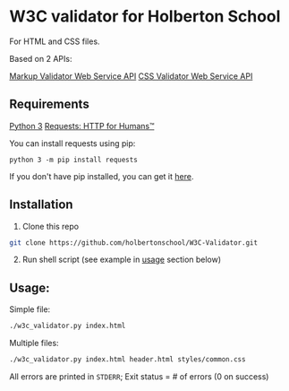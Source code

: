 # W3C validator for Holberton School

For HTML and CSS files.

Based on 2 APIs:

[Markup Validator Web Service API](https://validator.w3.org/docs/api.html)
[CSS Validator Web Service API](https://jigsaw.w3.org/css-validator/api.html)

## Requirements
[Python 3](https://www.python.org/downloads/)
[Requests: HTTP for Humans™](https://requests.readthedocs.io/en/master/index.html)

You can install requests using pip:
```
python 3 -m pip install requests
```

If you don't have pip installed, you can get it [here](https://pypi.org/project/pip/).

## Installation
1. Clone this repo
```sh
git clone https://github.com/holbertonschool/W3C-Validator.git
```

2. Run shell script (see example in [usage](#usage) section below)

## Usage:

Simple file:

```sh
./w3c_validator.py index.html
```

Multiple files:

```sh
./w3c_validator.py index.html header.html styles/common.css
```

All errors are printed in `STDERR`; Exit status = # of errors (0 on success)
